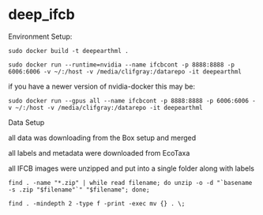 # deep_ifcb

Environment Setup:

`sudo docker build -t deepearthml .`

`sudo docker run --runtime=nvidia --name ifcbcont -p 8888:8888 -p 6006:6006 -v ~/:/host -v /media/clifgray:/datarepo -it deepearthml`

if you have a newer version of nvidia-docker this may be:

`sudo docker run --gpus all --name ifcbcont -p 8888:8888 -p 6006:6006 -v ~/:/host -v /media/clifgray:/datarepo -it deepearthml`

Data Setup

all data was downloading from the Box setup and merged 

all labels and metadata were downloaded from EcoTaxa

all IFCB images were unzipped and put into a single folder along with labels

```
find . -name "*.zip" | while read filename; do unzip -o -d "`basename -s .zip "$filename"`" "$filename"; done;

find . -mindepth 2 -type f -print -exec mv {} . \;
```
